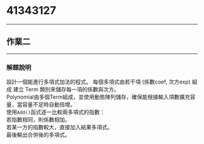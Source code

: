 # 41343127
---
## 作業二
---
### 解題說明
設計一個能進行多項式加法的程式。
每個多項式由若干項 (係數coef, 次方exp) 組成 建立 Term 類別來儲存每一項的係數與次方。  
Polynomial由多個Term組成，並使用動態陣列儲存，確保能根據輸入項數擴充容量，當容量不足時自動倍增。   
使用` Add() `函式逐一比較兩多項式的指數：  
若指數相同，則係數相加。  
若某一方的指數較大，直接加入結果多項式。  
最後輸出合併後的多項式。  

